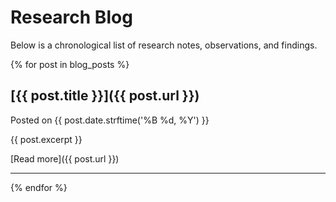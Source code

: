# Research Blog

Below is a chronological list of research notes, observations, and findings.

{% for post in blog_posts %}

## [{{ post.title }}]({{ post.url }})

Posted on {{ post.date.strftime('%B %d, %Y') }}

{{ post.excerpt }}

[Read more]({{ post.url }})

---

{% endfor %}